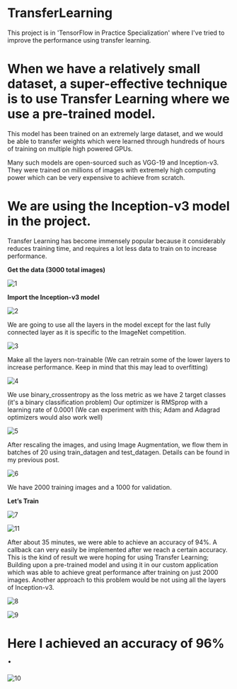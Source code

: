 # TransferLearning
This project is in 'TensorFlow in Practice Specialization' where I've tried to improve the performance using transfer learning.



# When we have a relatively small dataset, a super-effective technique is to use Transfer Learning where we use a pre-trained model. 

This model has been trained on an extremely large dataset, and we would be able to transfer weights which were learned through hundreds of hours of training on multiple high powered GPUs.

Many such models are open-sourced such as VGG-19 and Inception-v3. They were trained on millions of images with extremely high computing power which can be very expensive to achieve from scratch.

# We are using the Inception-v3 model in the project.

Transfer Learning has become immensely popular because it considerably reduces training time, and requires a lot less data to train on to increase performance.


**Get the data (3000 total images)**


![1](https://user-images.githubusercontent.com/56868253/123132857-d2048480-d46c-11eb-897f-dc5138234358.png)

**Import the Inception-v3 model**


![2](https://user-images.githubusercontent.com/56868253/123132932-e21c6400-d46c-11eb-84f0-65b94aa6b003.png)

We are going to use all the layers in the model except for the last fully connected layer as it is specific to the ImageNet competition.


![3](https://user-images.githubusercontent.com/56868253/123133029-f6f8f780-d46c-11eb-94e9-6f41927a0901.png)

Make all the layers non-trainable (We can retrain some of the lower layers to increase performance. Keep in mind that this may lead to overfitting)

![4](https://user-images.githubusercontent.com/56868253/123133133-0e37e500-d46d-11eb-9f70-a0079eb74112.png)

We use binary_crossentropy as the loss metric as we have 2 target classes (it's a binary classification problem)
Our optimizer is RMSprop with a learning rate of 0.0001 (We can experiment with this; Adam and Adagrad optimizers would also work well)

![5](https://user-images.githubusercontent.com/56868253/123133273-31629480-d46d-11eb-9117-5bcad87d04f6.png)


After rescaling the images, and using Image Augmentation, we flow them in batches of 20 using train_datagen and test_datagen. Details can be found in my previous post.

![6](https://user-images.githubusercontent.com/56868253/123133323-3b849300-d46d-11eb-8a27-9d5e4f851829.png)


We have 2000 training images and a 1000 for validation.

**Let’s Train**

![7](https://user-images.githubusercontent.com/56868253/123133386-50612680-d46d-11eb-8ba1-78ce44c39580.png)

![11](https://user-images.githubusercontent.com/56868253/123133445-5a832500-d46d-11eb-8280-d89aeef51478.png)


After about 35 minutes, we were able to achieve an accuracy of 94%. A callback can very easily be implemented after we reach a certain accuracy.
This is the kind of result we were hoping for using Transfer Learning; Building upon a pre-trained model and using it in our custom application which was able to achieve great performance after training on just 2000 images.
Another approach to this problem would be not using all the layers of Inception-v3.

![8](https://user-images.githubusercontent.com/56868253/123133486-67a01400-d46d-11eb-9403-ba82dab2efbf.png)


![9](https://user-images.githubusercontent.com/56868253/123133511-6f5fb880-d46d-11eb-9359-2649c65ad458.png)


# Here I achieved an accuracy of 96% .

![10](https://user-images.githubusercontent.com/56868253/123133563-80a8c500-d46d-11eb-806e-c13eebadf637.png)







